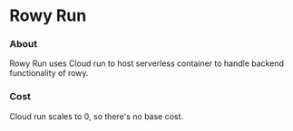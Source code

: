 # Rowy Run

### About

Rowy Run uses Cloud run to host serverless container to handle backend
functionality of rowy.

### Cost

Cloud run scales to 0, so there's no base cost.
